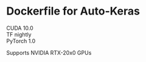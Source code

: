 # Dockerfile for Auto-Keras

CUDA 10.0  
TF nightly  
PyTorch 1.0  

Supports NVIDIA RTX-20x0 GPUs

